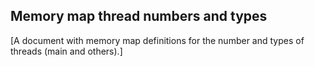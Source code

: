 ## Memory map thread numbers and types

[A document with memory map definitions for the number and types of threads (main and others).]
